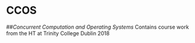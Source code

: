 CCOS
====
##_Concurrent Computation and Operating Systems_
Contains course work from the HT at Trinity College Dublin 2018
